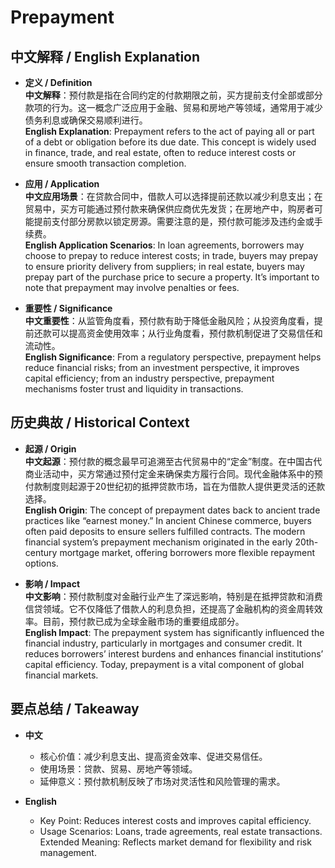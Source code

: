 # Prepayment

## 中文解释 / English Explanation

* **定义 / Definition**  
  **中文解释**：预付款是指在合同约定的付款期限之前，买方提前支付全部或部分款项的行为。这一概念广泛应用于金融、贸易和房地产等领域，通常用于减少债务利息或确保交易顺利进行。  
  **English Explanation**: Prepayment refers to the act of paying all or part of a debt or obligation before its due date. This concept is widely used in finance, trade, and real estate, often to reduce interest costs or ensure smooth transaction completion.

* **应用 / Application**  
  **中文应用场景**：在贷款合同中，借款人可以选择提前还款以减少利息支出；在贸易中，买方可能通过预付款来确保供应商优先发货；在房地产中，购房者可能提前支付部分房款以锁定房源。需要注意的是，预付款可能涉及违约金或手续费。  
  **English Application Scenarios**: In loan agreements, borrowers may choose to prepay to reduce interest costs; in trade, buyers may prepay to ensure priority delivery from suppliers; in real estate, buyers may prepay part of the purchase price to secure a property. It’s important to note that prepayment may involve penalties or fees.

* **重要性 / Significance**  
  **中文重要性**：从监管角度看，预付款有助于降低金融风险；从投资角度看，提前还款可以提高资金使用效率；从行业角度看，预付款机制促进了交易信任和流动性。  
  **English Significance**: From a regulatory perspective, prepayment helps reduce financial risks; from an investment perspective, it improves capital efficiency; from an industry perspective, prepayment mechanisms foster trust and liquidity in transactions.

## 历史典故 / Historical Context

* **起源 / Origin**  
  **中文起源**：预付款的概念最早可追溯至古代贸易中的“定金”制度。在中国古代商业活动中，买方常通过预付定金来确保卖方履行合同。现代金融体系中的预付款制度则起源于20世纪初的抵押贷款市场，旨在为借款人提供更灵活的还款选择。  
  **English Origin**: The concept of prepayment dates back to ancient trade practices like “earnest money.” In ancient Chinese commerce, buyers often paid deposits to ensure sellers fulfilled contracts. The modern financial system’s prepayment mechanism originated in the early 20th-century mortgage market, offering borrowers more flexible repayment options.

* **影响 / Impact**  
  **中文影响**：预付款制度对金融行业产生了深远影响，特别是在抵押贷款和消费信贷领域。它不仅降低了借款人的利息负担，还提高了金融机构的资金周转效率。目前，预付款已成为全球金融市场的重要组成部分。  
  **English Impact**: The prepayment system has significantly influenced the financial industry, particularly in mortgages and consumer credit. It reduces borrowers’ interest burdens and enhances financial institutions’ capital efficiency. Today, prepayment is a vital component of global financial markets.

## 要点总结 / Takeaway

* **中文**  
  - 核心价值：减少利息支出、提高资金效率、促进交易信任。  
  - 使用场景：贷款、贸易、房地产等领域。  
  - 延伸意义：预付款机制反映了市场对灵活性和风险管理的需求。

* **English**  
  - Key Point: Reduces interest costs and improves capital efficiency.  
  - Usage Scenarios: Loans, trade agreements, real estate transactions.  
Extended Meaning: Reflects market demand for flexibility and risk management.